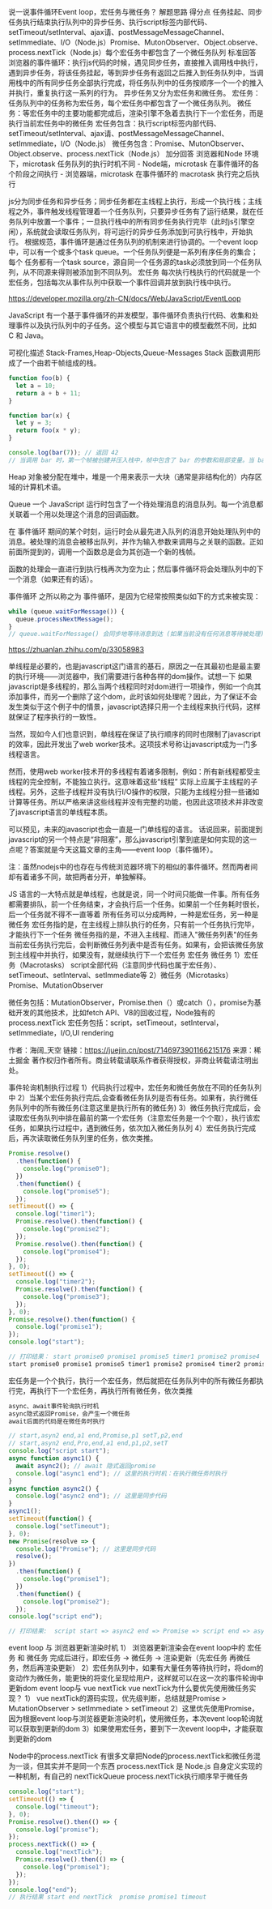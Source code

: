 说一说事件循环Event loop，宏任务与微任务？
解题思路
得分点 任务挂起、同步任务执行结束执行队列中的异步任务、执行script标签内部代码、setTimeout/setInterval、ajax请、postMessageMessageChannel、setImmediate、I/O（Node.js）Promise、MutonObserver、Object.observe、process.nextTick（Node.js）每个宏任务中都包含了一个微任务队列 标准回答 浏览器的事件循环：执行js代码的时候，遇见同步任务，直接推入调用栈中执行，遇到异步任务，将该任务挂起，等到异步任务有返回之后推入到任务队列中，当调用栈中的所有同步任务全部执行完成，将任务队列中的任务按顺序一个一个的推入并执行，重复执行这一系列的行为。 异步任务又分为宏任务和微任务。 宏任务：任务队列中的任务称为宏任务，每个宏任务中都包含了一个微任务队列。 微任务：等宏任务中的主要功能都完成后，渲染引擎不急着去执行下一个宏任务，而是执行当前宏任务中的微任务 宏任务包含：执行script标签内部代码、setTimeout/setInterval、ajax请、postMessageMessageChannel、setImmediate，I/O（Node.js） 微任务包含：Promise、MutonObserver、Object.observe、process.nextTick（Node.js） 加分回答 浏览器和Node 环境下，microtask 任务队列的执行时机不同 - Node端，microtask 在事件循环的各个阶段之间执行 - 浏览器端，microtask 在事件循环的 macrotask 执行完之后执行


js分为同步任务和异步任务；同步任务都在主线程上执行，形成一个执行栈；主线程之外，事件触发线程管理着一个任务队列，只要异步任务有了运行结果，就在任
务队列中放置一个事件；一旦执行栈中的所有同步任务执行完毕（此时js引擎空闲），系统就会读取任务队列，将可运行的异步任务添加到可执行栈中，开始执行。
根据规范，事件循环是通过任务队列的机制来进行协调的。一个event loop中，可以有一个或多个task queue。一个任务队列便是一系列有序任务的集合；每个
任务都有一个task source，源自同一个任务源的task必须放到同一个任务队列，从不同源来得则被添加到不同队列。
宏任务
每次执行栈执行的代码就是一个宏任务，包括每次从事件队列中获取一个事件回调并放到执行栈中执行。

https://developer.mozilla.org/zh-CN/docs/Web/JavaScript/EventLoop

JavaScript 有一个基于事件循环的并发模型，事件循环负责执行代码、收集和处理事件以及执行队列中的子任务。这个模型与其它语言中的模型截然不同，比如 C 和 Java。

可视化描述
Stack-Frames,Heap-Objects,Queue-Messages
Stack
函数调用形成了一个由若干帧组成的栈。
```js
function foo(b) {
  let a = 10;
  return a + b + 11;
}

function bar(x) {
  let y = 3;
  return foo(x * y);
}

console.log(bar(7)); // 返回 42
// 当调用 bar 时，第一个帧被创建并压入栈中，帧中包含了 bar 的参数和局部变量。当 bar 调用 foo 时，第二个帧被创建并被压入栈中，放在第一个帧之上，帧中包含 foo 的参数和局部变量。当 foo 执行完毕然后返回时，第二个帧就被弹出栈（剩下 bar 函数的调用帧）。当 bar 也执行完毕然后返回时，第一个帧也被弹出，栈就被清空了。


```
Heap
对象被分配在堆中，堆是一个用来表示一大块（通常是非结构化的）内存区域的计算机术语。

Queue
一个 JavaScript 运行时包含了一个待处理消息的消息队列。每一个消息都关联着一个用以处理这个消息的回调函数。

在 事件循环 期间的某个时刻，运行时会从最先进入队列的消息开始处理队列中的消息。被处理的消息会被移出队列，并作为输入参数来调用与之关联的函数。正如前面所提到的，调用一个函数总是会为其创造一个新的栈帧。

函数的处理会一直进行到执行栈再次为空为止；然后事件循环将会处理队列中的下一个消息（如果还有的话）。

事件循环
之所以称之为 事件循环，是因为它经常按照类似如下的方式来被实现：
```js
while (queue.waitForMessage()) {
  queue.processNextMessage();
}
// queue.waitForMessage() 会同步地等待消息到达 (如果当前没有任何消息等待被处理)。


```

https://zhuanlan.zhihu.com/p/33058983

单线程是必要的，也是javascript这门语言的基石，原因之一在其最初也是最主要的执行环境——浏览器中，我们需要进行各种各样的dom操作。试想一下 如果javascript是多线程的，那么当两个线程同时对dom进行一项操作，例如一个向其添加事件，而另一个删除了这个dom，此时该如何处理呢？因此，为了保证不会 发生类似于这个例子中的情景，javascript选择只用一个主线程来执行代码，这样就保证了程序执行的一致性。

当然，现如今人们也意识到，单线程在保证了执行顺序的同时也限制了javascript的效率，因此开发出了web worker技术。这项技术号称让javascript成为一门多线程语言。

然而，使用web worker技术开的多线程有着诸多限制，例如：所有新线程都受主线程的完全控制，不能独立执行。这意味着这些“线程” 实际上应属于主线程的子线程。另外，这些子线程并没有执行I/O操作的权限，只能为主线程分担一些诸如计算等任务。所以严格来讲这些线程并没有完整的功能，也因此这项技术并非改变了javascript语言的单线程本质。

可以预见，未来的javascript也会一直是一门单线程的语言。
话说回来，前面提到javascript的另一个特点是“非阻塞”，那么javascript引擎到底是如何实现的这一点呢？答案就是今天这篇文章的主角——event loop（事件循环）。

注：虽然nodejs中的也存在与传统浏览器环境下的相似的事件循环。然而两者间却有着诸多不同，故把两者分开，单独解释。


JS 语言的一大特点就是单线程，也就是说，同一个时间只能做一件事。所有任务都需要排队，前一个任务结束，才会执行后一个任务。如果前一个任务耗时很长，后一个任务就不得不一直等着
所有任务可以分成两种，一种是宏任务，另一种是微任务
宏任务指的是，在主线程上排队执行的任务，只有前一个任务执行完毕，才能执行下一个任务
微任务指的是，不进入主线程、而进入"微任务列表"的任务
当前宏任务执行完后，会判断微任务列表中是否有任务。如果有，会把该微任务放到主线程中并执行，如果没有，就继续执行下一个宏任务
宏任务 微任务
1）宏任务（Macrotasks）
script全部代码（注意同步代码也属于宏任务）、setTimeout、setInterval、setImmediate等
2）微任务（Microtasks）
Promise、MutationObserver

微任务包括：MutationObserver，Promise.then（）或catch（），promise为基础开发的其他技术，比如fetch API、V8的回收过程，Node独有的process.nextTick
宏任务包括：script，setTimeout，setInterval，setImmediate，I/O,UI rendering

作者：海阔_天空
链接：https://juejin.cn/post/7146973901166215176
来源：稀土掘金
著作权归作者所有。商业转载请联系作者获得授权，非商业转载请注明出处。

事件轮询机制执行过程
1）代码执行过程中，宏任务和微任务放在不同的任务队列中
2）当某个宏任务执行完后,会查看微任务队列是否有任务。如果有，执行微任务队列中的所有微任务(注意这里是执行所有的微任务)
3）微任务执行完成后，会读取宏任务队列中排在最前的第一个宏任务（注意宏任务是一个个取），执行该宏任务，如果执行过程中，遇到微任务，依次加入微任务队列
4）宏任务执行完成后，再次读取微任务队列里的任务，依次类推。

```js
Promise.resolve()
  .then(function() {
    console.log("promise0");
  })
  .then(function() {
    console.log("promise5");
  });
setTimeout(() => {
  console.log("timer1");
  Promise.resolve().then(function() {
    console.log("promise2");
  });
  Promise.resolve().then(function() {
    console.log("promise4");
  });
}, 0);
setTimeout(() => {
  console.log("timer2");
  Promise.resolve().then(function() {
    console.log("promise3");
  });
}, 0);
Promise.resolve().then(function() {
  console.log("promise1");
});
console.log("start");

// 打印结果： start promise0 promise1 promise5 timer1 promise2 promise4 timer2 promise3
start promise0 promise1 promise5 timer1 promise2 promise4 timer2 promise3
```
宏任务是一个个执行，执行一个宏任务，然后就把在任务队列中的所有微任务都执行完，再执行下一个宏任务，再执行所有微任务，依次类推


```js
async、await事件轮询执行时机
async隐式返回Promise，会产生一个微任务
await后面的代码是在微任务时执行

// start,asyn2 end,a1 end,Promise,p1 setT,p2,end
// start,asyn2 end,Pro,end,a1 end,p1,p2,setT
console.log("script start");
async function async1() {
  await async2(); // await 隐式返回promise
  console.log("async1 end"); // 这里的执行时机：在执行微任务时执行
}
async function async2() {
  console.log("async2 end"); // 这里是同步代码
}
async1();
setTimeout(function() {
  console.log("setTimeout");
}, 0);
new Promise(resolve => {
  console.log("Promise"); // 这里是同步代码
  resolve();
})
  .then(function() {
    console.log("promise1");
  })
  .then(function() {
    console.log("promise2");
  });
console.log("script end");

// 打印结果:  script start => async2 end => Promise => script end => async1 end => promise1 => promise2 => setTimeout
```

event loop 与 浏览器更新渲染时机
1） 浏览器更新渲染会在event loop中的 宏任务 和 微任务 完成后进行，即宏任务 →  微任务  →  渲染更新（先宏任务 再微任务，然后再渲染更新）
2）宏任务队列中，如果有大量任务等待执行时，将dom的变动作为微任务，能更快的将变化呈现给用户，这样就可以在这一次的事件轮询中更新dom
event loop与 vue nextTick
vue nextTick为什么要优先使用微任务实现？
1） vue nextTick的源码实现，优先级判断，总结就是Promise > MutationObserver > setImmediate > setTimeout
2）这里优先使用Promise，因为根据event loop与浏览器更新渲染时机，使用微任务，本次event loop轮询就可以获取到更新的dom
3）如果使用宏任务，要到下一次event loop中，才能获取到更新的dom

Node中的process.nextTick
有很多文章把Node的process.nextTick和微任务混为一谈，但其实并不是同一个东西
process.nextTick 是 Node.js 自身定义实现的一种机制，有自己的 nextTickQueue
process.nextTick执行顺序早于微任务

```js
console.log("start");
setTimeout(() => {
  console.log("timeout");
}, 0);
Promise.resolve().then(() => {
  console.log("promise");
});
process.nextTick(() => {
  console.log("nextTick");
  Promise.resolve().then(() => {
    console.log("promise1");
  });
});
console.log("end");
// 执行结果 start end nextTick  promise promise1 timeout
```
